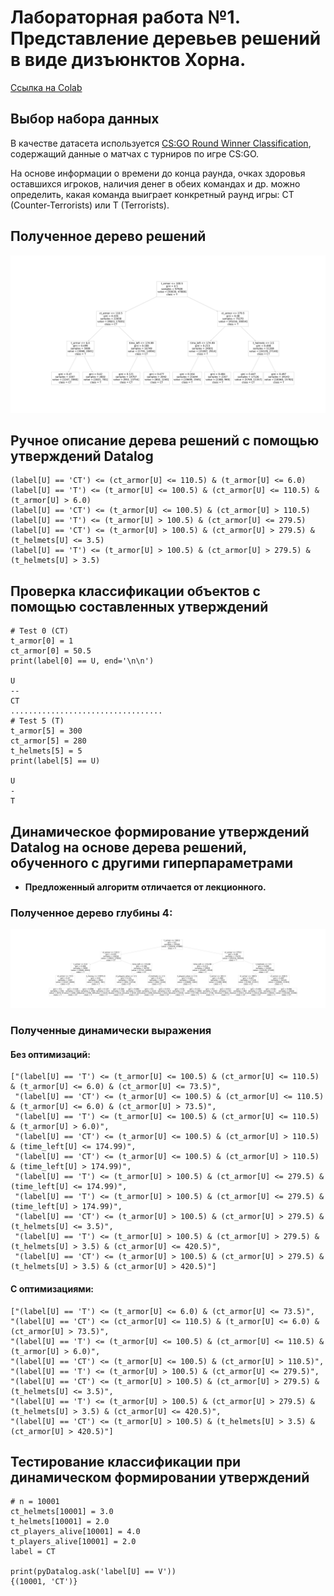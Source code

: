 # Лабораторная работа №1. Представление деревьев решений в виде дизъюнктов Хорна.
[Ссылка на Colab](https://colab.research.google.com/drive/1I6ZEbY2kLINPQNkJeXIgZhiVKM7Q2BDJ?usp=sharing)
##  Выбор набора данных
В качестве датасета используется [CS:GO Round Winner Classification](https://www.kaggle.com/datasets/christianlillelund/csgo-round-winner-classification?datasetId=833303&sortBy=voteCount), 
содержащий данные о матчах с турниров по игре CS:GO.

На основе информации о времени до конца раунда, очках здоровья оставшихся игроков, наличия денег в обеих командах и др. можно определить, какая команда выиграет конкретный раунд игры: CT (Counter-Terrorists) или T (Terrorists).

## Полученное дерево решений
![](assets/tree3.png)

## Ручное описание дерева решений с помощью утверждений Datalog
    (label[U] == 'CT') <= (ct_armor[U] <= 110.5) & (t_armor[U] <= 6.0) 
    (label[U] == 'T') <= (t_armor[U] <= 100.5) & (ct_armor[U] <= 110.5) & (t_armor[U] > 6.0) 
    (label[U] == 'CT') <= (t_armor[U] <= 100.5) & (ct_armor[U] > 110.5)
    (label[U] == 'T') <= (t_armor[U] > 100.5) & (ct_armor[U] <= 279.5)
    (label[U] == 'CT') <= (t_armor[U] > 100.5) & (ct_armor[U] > 279.5) & (t_helmets[U] <= 3.5) 
    (label[U] == 'T') <= (t_armor[U] > 100.5) & (ct_armor[U] > 279.5) & (t_helmets[U] > 3.5)
## Проверка классификации объектов с помощью cоставленных утверждений
    # Test 0 (CT)
    t_armor[0] = 1
    ct_armor[0] = 50.5
    print(label[0] == U, end='\n\n')
    
    U 
    --
    CT
    ..................................
    # Test 5 (T)
    t_armor[5] = 300
    ct_armor[5] = 280
    t_helmets[5] = 5
    print(label[5] == U)

    U
    -
    T
## Динамическое формирование утверждений Datalog на основе дерева решений, обученного с другими гиперпараметрами
* **Предложенный алгоритм отличается от лекционного.**
### Полученное дерево глубины 4:
![](assets/tree4.png)
### Полученные динамически выражения
#### Без оптимизаций:
    ["(label[U] == 'T') <= (t_armor[U] <= 100.5) & (ct_armor[U] <= 110.5) & (t_armor[U] <= 6.0) & (ct_armor[U] <= 73.5)",
     "(label[U] == 'CT') <= (t_armor[U] <= 100.5) & (ct_armor[U] <= 110.5) & (t_armor[U] <= 6.0) & (ct_armor[U] > 73.5)",
     "(label[U] == 'T') <= (t_armor[U] <= 100.5) & (ct_armor[U] <= 110.5) & (t_armor[U] > 6.0)",
     "(label[U] == 'CT') <= (t_armor[U] <= 100.5) & (ct_armor[U] > 110.5) & (time_left[U] <= 174.99)",
     "(label[U] == 'CT') <= (t_armor[U] <= 100.5) & (ct_armor[U] > 110.5) & (time_left[U] > 174.99)",
     "(label[U] == 'T') <= (t_armor[U] > 100.5) & (ct_armor[U] <= 279.5) & (time_left[U] <= 174.99)",
     "(label[U] == 'T') <= (t_armor[U] > 100.5) & (ct_armor[U] <= 279.5) & (time_left[U] > 174.99)",
     "(label[U] == 'CT') <= (t_armor[U] > 100.5) & (ct_armor[U] > 279.5) & (t_helmets[U] <= 3.5)",
     "(label[U] == 'T') <= (t_armor[U] > 100.5) & (ct_armor[U] > 279.5) & (t_helmets[U] > 3.5) & (ct_armor[U] <= 420.5)",
     "(label[U] == 'CT') <= (t_armor[U] > 100.5) & (ct_armor[U] > 279.5) & (t_helmets[U] > 3.5) & (ct_armor[U] > 420.5)"]
#### C оптимизациями:
    ["(label[U] == 'T') <= (t_armor[U] <= 6.0) & (ct_armor[U] <= 73.5)",
    "(label[U] == 'CT') <= (ct_armor[U] <= 110.5) & (t_armor[U] <= 6.0) & (ct_armor[U] > 73.5)",
    "(label[U] == 'T') <= (t_armor[U] <= 100.5) & (ct_armor[U] <= 110.5) & (t_armor[U] > 6.0)",
    "(label[U] == 'CT') <= (t_armor[U] <= 100.5) & (ct_armor[U] > 110.5)",
    "(label[U] == 'T') <= (t_armor[U] > 100.5) & (ct_armor[U] <= 279.5)",
    "(label[U] == 'CT') <= (t_armor[U] > 100.5) & (ct_armor[U] > 279.5) & (t_helmets[U] <= 3.5)",
    "(label[U] == 'T') <= (t_armor[U] > 100.5) & (ct_armor[U] > 279.5) & (t_helmets[U] > 3.5) & (ct_armor[U] <= 420.5)",
    "(label[U] == 'CT') <= (t_armor[U] > 100.5) & (t_helmets[U] > 3.5) & (ct_armor[U] > 420.5)"]

## Тестирование классификации при динамическом формировании утверждений
    # n = 10001
    ct_helmets[10001] = 3.0
    t_helmets[10001] = 2.0
    ct_players_alive[10001] = 4.0
    t_players_alive[10001] = 2.0
    label = CT

    print(pyDatalog.ask('label[U] == V'))
    {(10001, 'CT')}
